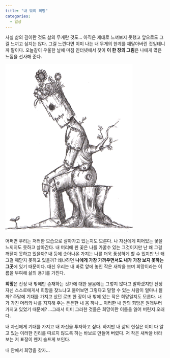```yaml
---
title: "내 밖의 희망"
categories:
  - 일상
---
```


사실 삶의 깊이란 것도 삶의 무게란 것도... 아직은 제대로 느껴보지 못했고 앞으로도 그걸 느끼고 싶지는 않다. 그걸 느낀다면 이미 나는 내 무게의 한계를 깨달아버린 것일테니까 말이다. 오늘같이 우울한 날에 마침 인터넷에서 찾이 **이 한 장의 그림**은 나에게 많은 느낌을 선사해 준다.  

![](/assets/images/posts/2006/08/fl200000000106.gif)  
  
어쩌면 우리는 저러한 모습으로 살아가고 있는지도 모른다. 나 자신에게 피어있는 꽃을 느끼지도 못하고 살아간다. 내 머리에 핀 꽃은 나를 가꿀수 있는 그것이지만 난 왜 그걸 깨닫지 못하고 있을까? 내 등에 솟아나온 가지는 나를 더욱 풍성하게 할 수 있지만 난 왜 그걸 깨닫지 못하고 있을까? 왜냐하면 **나에게 가장 가까우면서도 내가 가장 보지 못하는 그곳**에 있기 때문이다. 대신 우리는 내 바로 앞에 놓인 작은 새싹을 보며 희망이라는 이름을 부여해 삶의 용기를 가진다.  

**희망**은 진정 내 밖에만 존재하는 것가에 대한 물음에는 그렇지 않다고 말하겠지만 진정 자신 스스로에게서 희망을 찾느냐고 물어보면 그렇다고 말할 수 있는 사람이 얼마나 될까? 주말에 기대를 가지고 샀던 로또 한 장이 내 밖에 있는 작은 희망일지도 모른다. 내가 가진 머리와 나를 지지해 주는 든든한 내 몸 하나... 이러한 내 안의 희망은 원래부터 가지고 있었기 때문에? ...그래서 이미 그러한 것들은 희망이란 이름을 잃어 버린지 오래다.  

내 자신에게 기대를 가지고 내 자신을 투자하고 싶다. 하지만 내 삶의 현실은 이미 다 알고 있는 이러한 진리를 따르지 않도록 하는 바보로 만들어 버렸다. 저 작은 새싹을 바라보는 저 표정이 왠지 슬프게 보인다.  
  
내 안에서 희망을 찾자...
